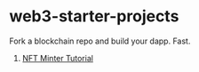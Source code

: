 # web3-starter-projects
Fork a blockchain repo and build your dapp. Fast.

1. [NFT Minter Tutorial](https://github.com/alchemyplatform/nft-minter-tutorial)
